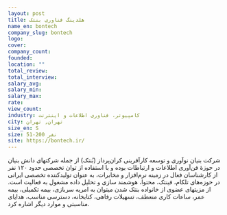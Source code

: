 ```yaml
---
layout: post
title: هلدینگ فناوری بنتک
name_en: bontech
company_slug: bontech
logo: 
cover: 
company_count:
founded:
location: ""
total_review: 
total_interview: 
salary_avg: 
salary_min: 
salary_max: 
rate: 
view_count: 
industry: کامپیوتر، فناوری اطلاعات و اینترنت
city: تهران, تهران
size_en: S
size: 51-200 نفر
site: https://bontech.ir/
---
```


شرکت بنیان نوآوری و توسعه کارآفرینی کران‌پرداز (بُنتک) از جمله شرکتهای دانش بنیان در حوزۀ فن‌آوری اطلاعات و ارتباطات بوده و با استفاده از توان تخصصی حدود ۱۲۰ نفر از کارشناسان فعال در زمینه نرم‌افزار و مخابرات، به عنوان تولیدکننده تخصصی ایرانی در حوزه‌های تلکام، فینتک، محتوا، هوشمند سازی و تحلیل داده مشغول به فعالیت‌ است. از مزیتهای عضوی از خانواده بنتک شدن میتوان به امریه سربازی، بیمه تکمیلی، بیمه عمر، ساعات کاری منعطف، تسهیلات رفاهی، کتابخانه، دسترسی مناسب، هدایای مناسبتی و موارد دیگر اشاره کرد.

